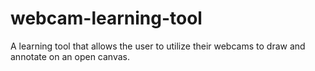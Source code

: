 # webcam-learning-tool
A learning tool that allows the user to utilize their webcams to draw and annotate on an open canvas.

